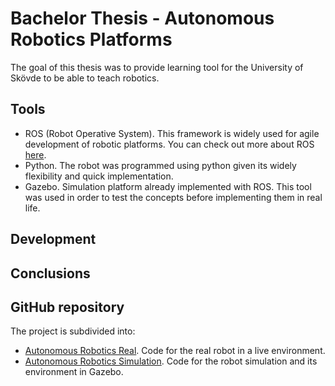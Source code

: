 # Bachelor Thesis - Autonomous Robotics Platforms
The goal of this thesis was to provide learning tool for the University of Skövde to be able to teach robotics.  

## Tools 
- ROS (Robot Operative System). This framework is widely used for agile development of robotic platforms. You can check out more about ROS [here](https://www.ros.org/).
- Python. The robot was programmed using python given its widely flexibility and quick implementation.
- Gazebo. Simulation platform already implemented with ROS. This tool was used in order to test the concepts before implementing them in real life.

## Development

## Conclusions

## GitHub repository
The project is subdivided into:
- [Autonomous Robotics Real](https://github.com/nestoregon/alphabot2pi_real). Code for the real robot in a live environment.
- [Autonomous Robotics Simulation](https://github.com/nestoregon/alphabot2pi_simulation). Code for the robot simulation and its environment in Gazebo.
